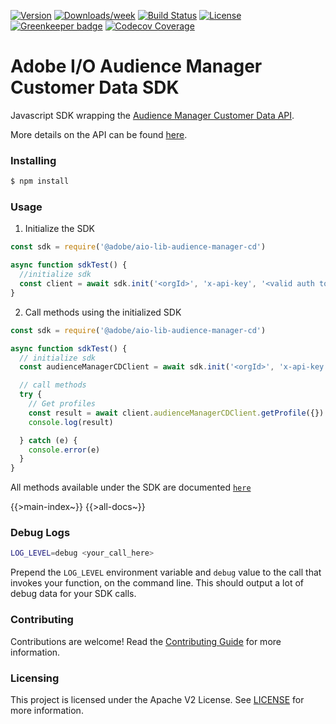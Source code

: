 <!--
Copyright 2020 Adobe. All rights reserved.
This file is licensed to you under the Apache License, Version 2.0 (the "License");
you may not use this file except in compliance with the License. You may obtain a copy
of the License at http://www.apache.org/licenses/LICENSE-2.0

Unless required by applicable law or agreed to in writing, software distributed under
the License is distributed on an "AS IS" BASIS, WITHOUT WARRANTIES OR REPRESENTATIONS
OF ANY KIND, either express or implied. See the License for the specific language
governing permissions and limitations under the License.
-->

[![Version](https://img.shields.io/npm/v/@adobe/aio-lib-audience-manager-cd.svg)](https://npmjs.org/package/@adobe/aio-lib-audience-manager-cd)
[![Downloads/week](https://img.shields.io/npm/dw/@adobe/aio-lib-audience-manager-cd.svg)](https://npmjs.org/package/@adobe/aio-lib-audience-manager-cd)
[![Build Status](https://travis-ci.com/adobe/aio-lib-audience-manager-cd.svg?branch=master)](https://travis-ci.com/@adobe/aio-lib-audience-manager-cd)
[![License](https://img.shields.io/badge/License-Apache%202.0-blue.svg)](https://opensource.org/licenses/Apache-2.0) [![Greenkeeper badge](https://badges.greenkeeper.io/adobe/aio-lib-audience-manager-cd.svg)](https://greenkeeper.io/)
[![Codecov Coverage](https://img.shields.io/codecov/c/github/adobe/aio-lib-audience-manager-cd/master.svg?style=flat-square)](https://codecov.io/gh/adobe/aio-lib-audience-manager-cd/)

# Adobe I/O Audience Manager Customer Data SDK
Javascript SDK wrapping the [Audience Manager Customer Data API](https://dmp-data.adobe.io/__docs#/).

More details on the API can be found [here](https://docs.adobe.com/content/help/en/aam-customer-api/help/beta-guide/customer-api-overview.html).
### Installing

```bash
$ npm install
```
### Usage
1) Initialize the SDK

```javascript
const sdk = require('@adobe/aio-lib-audience-manager-cd')

async function sdkTest() {
  //initialize sdk
  const client = await sdk.init('<orgId>', 'x-api-key', '<valid auth token>')
}
```

2) Call methods using the initialized SDK

```javascript
const sdk = require('@adobe/aio-lib-audience-manager-cd')

async function sdkTest() {
  // initialize sdk
  const audienceManagerCDClient = await sdk.init('<orgId>', 'x-api-key', '<valid auth token>')

  // call methods
  try {
    // Get profiles
    const result = await client.audienceManagerCDClient.getProfile({})
    console.log(result)

  } catch (e) {
    console.error(e)
  }
}
```
All methods available under the SDK are documented [<code>here</code>](#audienceManagerCDCoreApi)

{{>main-index~}}
{{>all-docs~}}

### Debug Logs

```bash
LOG_LEVEL=debug <your_call_here>
```

Prepend the `LOG_LEVEL` environment variable and `debug` value to the call that invokes your function, on the command line. This should output a lot of debug data for your SDK calls.

### Contributing

Contributions are welcome! Read the [Contributing Guide](./.github/CONTRIBUTING.md) for more information.

### Licensing

This project is licensed under the Apache V2 License. See [LICENSE](LICENSE) for more information.

